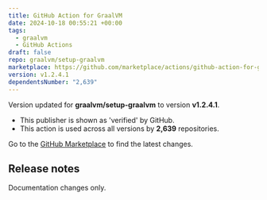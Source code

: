 ```yaml
---
title: GitHub Action for GraalVM
date: 2024-10-18 00:55:21 +00:00
tags:
  - graalvm
  - GitHub Actions
draft: false
repo: graalvm/setup-graalvm
marketplace: https://github.com/marketplace/actions/github-action-for-graalvm
version: v1.2.4.1
dependentsNumber: "2,639"
---
```



Version updated for **graalvm/setup-graalvm** to version **v1.2.4.1**.
- This publisher is shown as 'verified' by GitHub.
- This action is used across all versions by **2,639** repositories.

Go to the [GitHub Marketplace](https://github.com/marketplace/actions/github-action-for-graalvm) to find the latest changes.

## Release notes

Documentation changes only.
